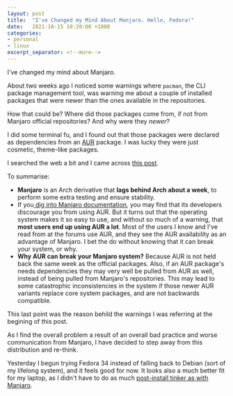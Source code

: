 ```yaml
---
layout: post
title:  "I've Changed my Mind About Manjaro. Hello, Fedora!"
date:   2021-10-15 10:20:00 +1000
categories:
- personal
- linux
excerpt_separator: <!--more-->
---
```

I've changed my mind about Manjaro.

About two weeks ago I noticed some warnings where `pacman`, the CLI package management tool, was warning me about a couple of installed packages that were newer than the ones available in the repositories. 

How that could be? Where did those packages come from, if not from Manjaro official repositories? And why were they *newer*? 
<!--more-->

I did some terminal fu, and I found out that those packages were declared as dependencies from an [AUR](https://aur.archlinux.org/) package. I was lucky they were just cosmetic, theme-like packages.

I searched the web a bit and I came across [this post](https://www.hadet.dev/Manjaro-Bad/). 

To summarise: 

- **Manjaro** is an Arch derivative that **lags behind Arch about a week**, to perform some extra testing and ensure stability. 
- If you[ dig into Manjaro documentation](https://wiki.manjaro.org/index.php/Arch_User_Repository), you may find that its developers discourage you from using AUR. But it turns out that the operating system makes it so easy to use, and without so much of a warning, that **most users end up using AUR a lot**. Most of the users I know and I've read from at the forums use AUR, and they see the AUR availability as an advantage of Manjaro. I bet the do without knowing that it can break your system, or why.
- **Why AUR can break your Manjaro system?** Because AUR is not held back the same week as the official packages. Also, if an AUR package's needs dependencies they may very well be pulled from AUR as well, instead of being pulled from Manjaro's repositories. This may lead to some catastrophic inconsistencies in the system if those newer AUR variants replace core system packages, and are not backwards compatible.

This last point was the reason behild the warnings I was referring at the begining of this post.

As I find the overall problem a result of an overall bad practice and worse communication from Manjaro, I have decided to step away from this distribution and re-think.

Yesterday I begun trying Fedora 34 instead of falling back to Debian (sort of my lifelong system), and it feels good for now. It looks also a much better fit for my laptop, as I didn't have to do as much [post-install tinker as with Manjaro](https://gvisoc.com/personal/linux/2021/08/19/Manjaro-Post-Install.html).
